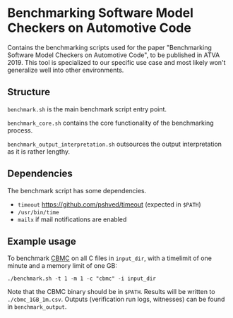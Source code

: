 # Benchmarking Software Model Checkers on Automotive Code

Contains the benchmarking scripts used for the paper "Benchmarking Software Model Checkers on Automotive Code", to be published in ATVA 2019. This tool is specialized to our specific use case and most likely won't generalize well into other environments.

## Structure

`benchmark.sh` is the main benchmark script entry point.

`benchmark_core.sh` contains the core functionality of the benchmarking process.

`benchmark_output_interpretation.sh` outsources the output interpretation as it is rather lengthy.

## Dependencies

The benchmark script has some dependencies.
* `timeout` https://github.com/pshved/timeout (expected in `$PATH`)
* `/usr/bin/time`
* `mailx` if mail notifications are enabled

## Example usage

To benchmark [CBMC](https://github.com/diffblue/cbmc) on all C files in `input_dir`, with a timelimit of one minute and a memory limit of one GB:

`./benchmark.sh -t 1 -m 1 -c "cbmc" -i input_dir`

Note that the CBMC binary should be in `$PATH`. Results will be written to `./cbmc_1GB_1m.csv`. Outputs (verification run logs, witnesses) can be found in `benchmark_output`.
